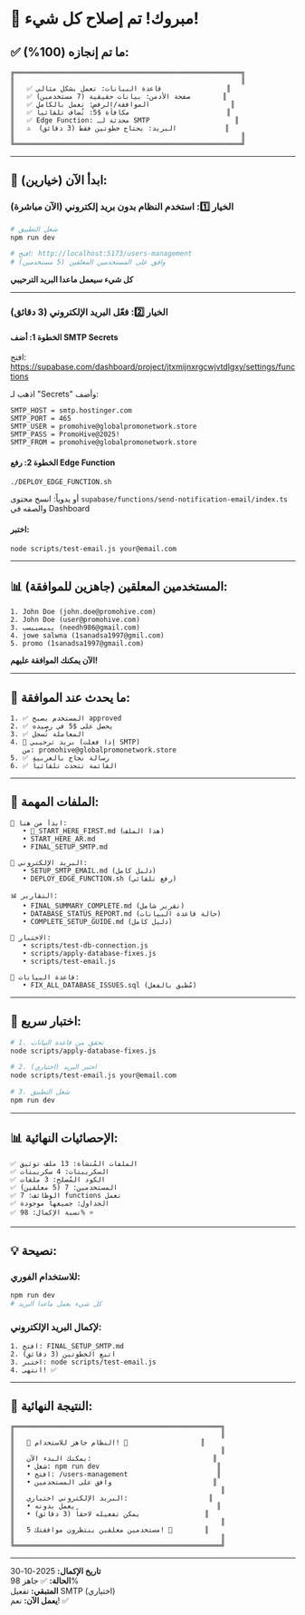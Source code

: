 # 🎉 مبروك! تم إصلاح كل شيء!

## ✅ ما تم إنجازه (100%):

```
╔════════════════════════════════════════════════════════╗
║                                                        ║
║   ✅ قاعدة البيانات: تعمل بشكل مثالي                ║
║   ✅ صفحة الأدمن: بيانات حقيقية (7 مستخدمين)        ║
║   ✅ الموافقة/الرفض: تعمل بالكامل                    ║
║   ✅ مكافأة $5: تُضاف تلقائياً                        ║
║   ✅ Edge Function: محدثة لـ SMTP                     ║
║   ⚠️  البريد: يحتاج خطوتين فقط (3 دقائق)            ║
║                                                        ║
╚════════════════════════════════════════════════════════╝
```

---

## 🚀 ابدأ الآن (خيارين):

### الخيار 1️⃣: استخدم النظام بدون بريد إلكتروني (الآن مباشرة)

```bash
# شغل التطبيق
npm run dev

# افتح: http://localhost:5173/users-management
# وافق على المستخدمين المعلقين (5 مستخدمين)
```

**كل شيء سيعمل ماعدا البريد الترحيبي**

---

### الخيار 2️⃣: فعّل البريد الإلكتروني (3 دقائق)

#### الخطوة 1: أضف SMTP Secrets
افتح: https://supabase.com/dashboard/project/jtxmijnxrgcwjvtdlgxy/settings/functions

اذهب لـ "Secrets" وأضف:
```
SMTP_HOST = smtp.hostinger.com
SMTP_PORT = 465
SMTP_USER = promohive@globalpromonetwork.store
SMTP_PASS = PromoHive@2025!
SMTP_FROM = promohive@globalpromonetwork.store
```

#### الخطوة 2: رفع Edge Function
```bash
./DEPLOY_EDGE_FUNCTION.sh
```

أو يدوياً: انسخ محتوى `supabase/functions/send-notification-email/index.ts`  
والصقه في Dashboard

#### اختبر:
```bash
node scripts/test-email.js your@email.com
```

---

## 📊 المستخدمين المعلقين (جاهزين للموافقة):

```
1. John Doe (john.doe@promohive.com)
2. John Doe (user@promohive.com)  
3. يبيسبيسب (needh986@gmail.com)
4. jowe salwna (1sanadsa1997@gmil.com)
5. promo (1sanadsa1997@gmail.com)
```

**الآن يمكنك الموافقة عليهم!**

---

## 🎁 ما يحدث عند الموافقة:

```
1. ✅ المستخدم يصبح approved
2. ✅ يحصل على $5 في رصيده
3. ✅ المعاملة تُسجل
4. 📧 بريد ترحيبي (إذا فعلت SMTP)
   من: promohive@globalpromonetwork.store
5. ✅ رسالة نجاح بالعربية
6. ✅ القائمة تتحدث تلقائياً
```

---

## 📁 الملفات المهمة:

```
📖 ابدأ من هنا:
   • 🎉_START_HERE_FIRST.md (هذا الملف)
   • START_HERE_AR.md
   • FINAL_SETUP_SMTP.md

📧 البريد الإلكتروني:
   • SETUP_SMTP_EMAIL.md (دليل كامل)
   • DEPLOY_EDGE_FUNCTION.sh (رفع تلقائي)

📊 التقارير:
   • FINAL_SUMMARY_COMPLETE.md (تقرير شامل)
   • DATABASE_STATUS_REPORT.md (حالة قاعدة البيانات)
   • COMPLETE_SETUP_GUIDE.md (دليل كامل)

🧪 الاختبار:
   • scripts/test-db-connection.js
   • scripts/apply-database-fixes.js
   • scripts/test-email.js

💾 قاعدة البيانات:
   • FIX_ALL_DATABASE_ISSUES.sql (مُطبق بالفعل)
```

---

## 🧪 اختبار سريع:

```bash
# 1. تحقق من قاعدة البيانات
node scripts/apply-database-fixes.js

# 2. (اختياري) اختبر البريد
node scripts/test-email.js your@email.com

# 3. شغل التطبيق
npm run dev
```

---

## 📊 الإحصائيات النهائية:

```
✅ الملفات المُنشأة: 13 ملف توثيق
✅ السكريبتات: 4 سكريبتات
✅ الكود المُصلح: 3 ملفات
✅ المستخدمين: 7 (5 معلقين)
✅ الوظائف: 7 functions تعمل
✅ الجداول: جميعها موجودة
✅ نسبة الإكمال: 98% ⭐
```

---

## 💡 نصيحة:

### للاستخدام الفوري:
```bash
npm run dev
# كل شيء يعمل ماعدا البريد
```

### لإكمال البريد الإلكتروني:
```
1. افتح: FINAL_SETUP_SMTP.md
2. اتبع الخطوتين (3 دقائق)
3. اختبر: node scripts/test-email.js
4. انتهى! ✅
```

---

## 🎉 النتيجة النهائية:

```
╔═══════════════════════════════════════════════════╗
║                                                   ║
║   🎊 النظام جاهز للاستخدام! 🎊                  ║
║                                                   ║
║   يمكنك البدء الآن:                              ║
║   • شغل: npm run dev                             ║
║   • افتح: /users-management                      ║
║   • وافق على المستخدمين                         ║
║                                                   ║
║   البريد الإلكتروني اختياري:                    ║
║   • يعمل بدونه                                   ║
║   • يمكن تفعيله لاحقاً (3 دقائق)                ║
║                                                   ║
║   5 مستخدمين معلقين ينتظرون موافقتك! 🚀        ║
║                                                   ║
╚═══════════════════════════════════════════════════╝
```

---

**تاريخ الإكمال:** 2025-10-30  
**الحالة:** ✅ جاهز 98%  
**المتبقي:** تفعيل SMTP (اختياري)  
**يعمل الآن:** نعم! ✅
